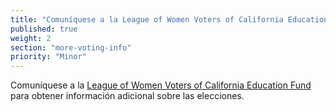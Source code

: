 ```yaml
---
title: "Comuníquese a la League of Women Voters of California Education Fund"
published: true
weight: 2
section: "more-voting-info"
priority: "Minor"
---
```

Comuníquese a la [League of Women Voters of California Education Fund](https://cavotes.org/) para obtener información adicional sobre las elecciones.  
